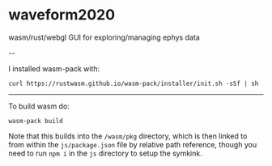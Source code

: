 # waveform2020

wasm/rust/webgl GUI for exploring/managing ephys data

--

I installed wasm-pack with:

```
curl https://rustwasm.github.io/wasm-pack/installer/init.sh -sSf | sh
```

---

To build wasm do:

```
wasm-pack build
```

Note that this builds into the `/wasm/pkg` directory, which is then linked to from within the `js/package.json` file by
relative path reference, though you need to run `npm i` in the `js` directory to setup the symkink.

